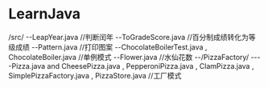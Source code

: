 # LearnJava
/src/
--LeapYear.java               //判断闰年
--ToGradeScore.java           //百分制成绩转化为等级成绩
--Pattern.java                //打印图案
--ChocolateBoilerTest.java , ChocolateBoiler.java //单例模式
--Flower.java                 //水仙花数
--/PizzaFactory/
----Pizza.java and CheesePizza.java , PepperoniPizza.java , ClamPizza.java , SimplePizzaFactory.java , PizzaStore.java //工厂模式
